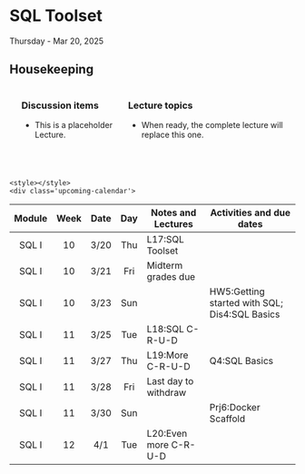 # SQL Toolset

Thursday - Mar 20, 2025

## Housekeeping

<div class="columns">

<div class="column" width="9%">

</div>

<div class="column" width="45%">

### Discussion items

- This is a placeholder Lecture.

</div>

<div class="column" width="40%">

### Lecture topics

- When ready, the complete lecture will replace this one.

</div>

</div>

<div style="margin-top:25px">

 

</div>

    <style></style>
    <div class='upcoming-calendar'>

| Module | Week | Date | Day | Notes and Lectures | Activities and due dates |
|:--:|:--:|:--:|:--:|----|----|
| SQL I | 10 | 3/20 | Thu | L17:SQL Toolset |  |
| SQL I | 10 | 3/21 | Fri | Midterm grades due |  |
| SQL I | 10 | 3/23 | Sun |  | HW5:Getting started with SQL; Dis4:SQL Basics |
| SQL I | 11 | 3/25 | Tue | L18:SQL C-R-U-D |  |
| SQL I | 11 | 3/27 | Thu | L19:More C-R-U-D | Q4:SQL Basics |
| SQL I | 11 | 3/28 | Fri | Last day to withdraw |  |
| SQL I | 11 | 3/30 | Sun |  | Prj6:Docker Scaffold |
| SQL I | 12 | 4/1 | Tue | L20:Even more C-R-U-D |  |

</div>
